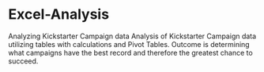 # Excel-Analysis
Analyzing Kickstarter Campaign data
Analysis of Kickstarter Campaign data utilizing tables with calculations and Pivot Tables. Outcome is determining what campaigns have the best record and therefore the greatest chance to succeed. 
